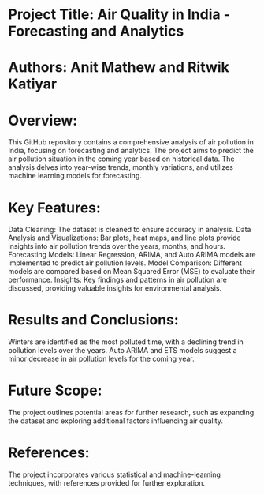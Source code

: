 # Project Title: Air Quality in India - Forecasting and Analytics

# Authors: Anit Mathew and Ritwik Katiyar

# Overview:
This GitHub repository contains a comprehensive analysis of air pollution in India, focusing on forecasting and analytics. The project aims to predict the air pollution situation in the coming year based on historical data. The analysis delves into year-wise trends, monthly variations, and utilizes machine learning models for forecasting.

# Key Features:

Data Cleaning: The dataset is cleaned to ensure accuracy in analysis.
Data Analysis and Visualizations: Bar plots, heat maps, and line plots provide insights into air pollution trends over the years, months, and hours.
Forecasting Models: Linear Regression, ARIMA, and Auto ARIMA models are implemented to predict air pollution levels.
Model Comparison: Different models are compared based on Mean Squared Error (MSE) to evaluate their performance.
Insights: Key findings and patterns in air pollution are discussed, providing valuable insights for environmental analysis.

# Results and Conclusions:

Winters are identified as the most polluted time, with a declining trend in pollution levels over the years.
Auto ARIMA and ETS models suggest a minor decrease in air pollution levels for the coming year.

# Future Scope:
The project outlines potential areas for further research, such as expanding the dataset and exploring additional factors influencing air quality.

# References:
The project incorporates various statistical and machine-learning techniques, with references provided for further exploration.
